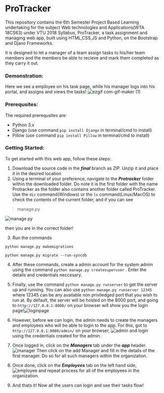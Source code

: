 # ProTracker
This repository contains the 6th Semester Project Based Learning undertaking for the subject Web technologies and Applications(WTA 18CS63) under VTU 2018 Syllabus, ProTracker, a task assignment and managing web app, built using HTML,CSS,JS and Python, on the Bootstrap and Djano Frameworks.

It is designed to let a manager of a team assign tasks to his/her team members and the members be able to recieve and mark them completed as they carry it out.


### Demonstration:

Here we see a employee on his task page, while his manager logs into his portal, and assigns and views the tasks!
![ezgif com-gif-maker (1)](https://user-images.githubusercontent.com/45360115/127113653-96c4edac-e081-42f6-b3fc-e0e1cb1e54e2.gif)

### Prerequsites: 
The required prerequsites are:
- Python 3.x
- Django (use command `pip install Django` in terminal/cmd to install)
- Pillow (use command `pip install Pillow` in terminal/cmd to install)


### Getting Started:

To get started with this web app, follow these steps:
1. Download the source code in the ***final*** branch as ZIP. Unzip it and place it in the desired location
2. Using a terminal of your preference, navigate to the ***Protracker*** folder within the downloaded folder. Do note it is the first folder with the name Protracker as the folder also contains another folder called ProTracker. Use the `dir` command(Windows) or the `ls` command(Linux/MacOS) to check the contents of the current folder, and if you can see 
  > manage.py 

![manage py](https://user-images.githubusercontent.com/45360115/127109456-0b220c9e-9572-434c-8379-b013f28c6ee9.jpg)

then you are in the correct folder!



3. Run the commands 
 ```
python manage.py makemigrations

python manage.py migrate --run-syncdb
```
4. After these commands, create a admin account for the system admin using the command `python manage.py createsuperuser` . Enter the details and credentials neccesary.
5. Finally, use the command `python manage.py runserver` to get the server up and running. You can also use `python manage.py runserver 12345` where 12345 can be any available non priviledged port that you wish to run at. By default, the server will be hosted on the 8000 port, and going to `http://127.0.0.1:8000/` on your browser will show you the login page!![loginpage](https://user-images.githubusercontent.com/45360115/127109489-5e20c60b-e7d7-4389-9420-8583dc4b8220.jpg)

6. However, before we can login, the admin needs to create the managers and employees who will be able to login to the app. For this, got to `http://127.0.0.1:8000/admin/`  on your browser, ![admin](https://user-images.githubusercontent.com/45360115/127109548-48372320-2db5-41d5-9572-c93853d54237.jpg)
and login using the credentials created for the admin.
7. Once logged in, click on the ***Managers*** tab under the ***app*** header. ![manager](https://user-images.githubusercontent.com/45360115/127109699-dd776f49-33ae-467a-925a-ca967cd24efb.jpg)
Then click on the add Manager and fill in the details of the first manager. Do so for all such managers within the organization.

8. Once done, click on the ***Employees*** tab on the left hand side,![employee](https://user-images.githubusercontent.com/45360115/127109761-59ac1987-1325-4993-899b-e7711a078914.jpg)
 and repeat process for all of the employees in the organization.
9. And thats it! Now all the users can login and see their tasks flow! 



